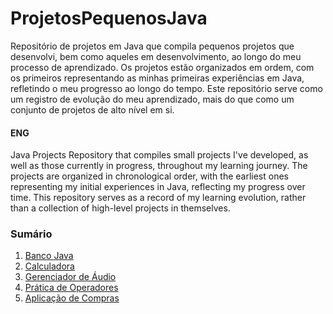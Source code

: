 # ProjetosPequenosJava
Repositório de projetos em Java que compila pequenos projetos que desenvolvi, bem como aqueles em desenvolvimento, ao longo do meu processo de aprendizado. Os projetos estão organizados em ordem, com os primeiros representando as minhas primeiras experiências em Java, refletindo o meu progresso ao longo do tempo. Este repositório serve como um registro de evolução do meu aprendizado, mais do que como um conjunto de projetos de alto nível em si.

#### ENG
Java Projects Repository that compiles small projects I've developed, as well as those currently in progress, throughout my learning journey. The projects are organized in chronological order, with the earliest ones representing my initial experiences in Java, reflecting my progress over time. This repository serves as a record of my learning evolution, rather than a collection of high-level projects in themselves.

### Sumário
<ol>
<li><a href="BancoJava">Banco Java</a></li>
<li><a href="Calculadora">Calculadora</a></li>
<li><a href="AudioManager">Gerenciador de Áudio</a></li>
<li><a href="Prática%20de%20Operadores">Prática de Operadores</a></li>
<li><a href="AplicacaoCompras">Aplicação de Compras</a></li>
</ol>
